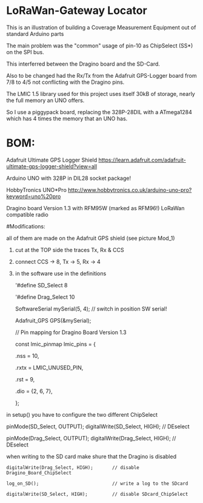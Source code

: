 # LoRaWan-Gateway Locator
This is an illustration of building a Coverage Measurement Equipment out of standard Arduino parts

The main problem was the "common" usage of pin-10 as ChipSelect (SS*) on the SPI bus.

This interferred between the Dragino board and the SD-Card.

Also to be changed had the Rx/Tx from the Adafruit GPS-Logger board from 7/8 to 4/5 not conflicting with the Dragino pins.

The LMIC 1.5 library used for this project uses itself 30kB of storage, nearly the full memory an UNO offers.

So I use a piggypack board, replacing the 328P-28DIL with a ATmega1284 which has 4 times the memory that an UNO has.


# BOM:
Adafruit Ultimate GPS Logger Shield  https://learn.adafruit.com/adafruit-ultimate-gps-logger-shield?view=all

Arduino UNO with 328P in DIL28 socket package!

HobbyTronics UNO*Pro http://www.hobbytronics.co.uk/arduino-uno-pro?keyword=uno%20pro

Dragino board Version 1.3 with RFM95W (marked as RFM96!) LoRaWan compatible radio

#Modifications:

all of them are made on the Adafruit GPS shield (see picture Mod_1)

1. cut at the TOP side the traces Tx, Rx & CCS

2. connect CCS -> 8, Tx -> 5, Rx -> 4

3. in the software use in the definitions

   '#define SD_Select      8

   '#define Drag_Select   10

   SoftwareSerial mySerial(5, 4);  // switch in position SW serial!

   Adafruit_GPS GPS(&mySerial);

   // Pin mapping  for Dragino Board Version 1.3

   const lmic_pinmap lmic_pins = {

   .nss = 10,

   .rxtx = LMIC_UNUSED_PIN,

   .rst = 9,

   .dio = {2, 6, 7},

   };


in setup() you have to configure the two different ChipSelect

  pinMode(SD_Select, OUTPUT);       digitalWrite(SD_Select, HIGH);  // DEselect 

  pinMode(Drag_Select, OUTPUT);  digitalWrite(Drag_Select, HIGH);   // DEselect
  

when writing to the SD card make shure that the Dragino is disabled

    digitalWrite(Drag_Select, HIGH);       // disable Dragino_Board_ChipSelect

    log_on_SD();                           // write a log to the SDcard

    digitalWrite(SD_Select, HIGH);         // disable SDcard_ChipSelect
  
  

